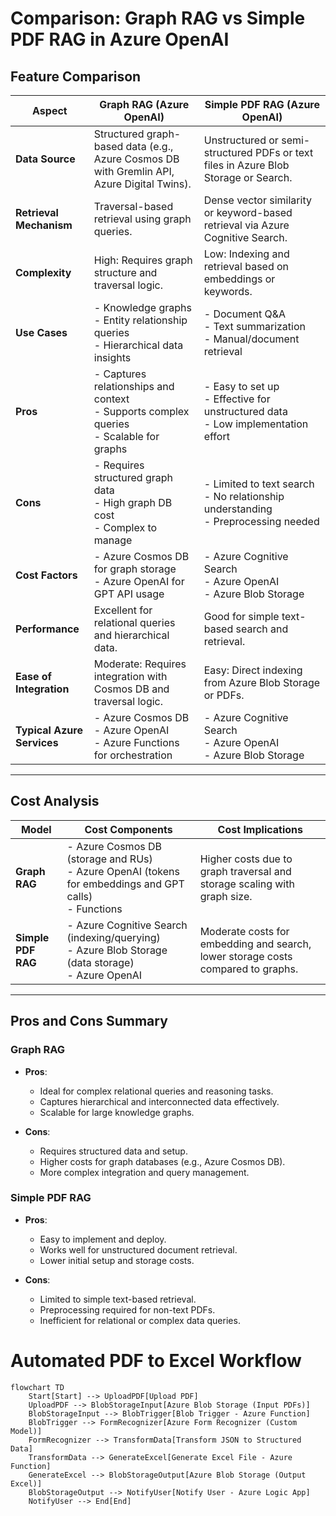 # Comparison: Graph RAG vs Simple PDF RAG in Azure OpenAI

## Feature Comparison

| **Aspect**               | **Graph RAG (Azure OpenAI)**                                                                 | **Simple PDF RAG (Azure OpenAI)**                                                       |
|--------------------------|---------------------------------------------------------------------------------------------|---------------------------------------------------------------------------------------|
| **Data Source**          | Structured graph-based data (e.g., Azure Cosmos DB with Gremlin API, Azure Digital Twins).  | Unstructured or semi-structured PDFs or text files in Azure Blob Storage or Search.   |
| **Retrieval Mechanism**  | Traversal-based retrieval using graph queries.                                              | Dense vector similarity or keyword-based retrieval via Azure Cognitive Search.        |
| **Complexity**           | High: Requires graph structure and traversal logic.                                         | Low: Indexing and retrieval based on embeddings or keywords.                          |
| **Use Cases**            | - Knowledge graphs<br>- Entity relationship queries<br>- Hierarchical data insights         | - Document Q&A<br>- Text summarization<br>- Manual/document retrieval                 |
| **Pros**                 | - Captures relationships and context<br>- Supports complex queries<br>- Scalable for graphs | - Easy to set up<br>- Effective for unstructured data<br>- Low implementation effort  |
| **Cons**                 | - Requires structured graph data<br>- High graph DB cost<br>- Complex to manage             | - Limited to text search<br>- No relationship understanding<br>- Preprocessing needed |
| **Cost Factors**         | - Azure Cosmos DB for graph storage<br>- Azure OpenAI for GPT API usage                     | - Azure Cognitive Search<br>- Azure OpenAI<br>- Azure Blob Storage                    |
| **Performance**          | Excellent for relational queries and hierarchical data.                                     | Good for simple text-based search and retrieval.                                      |
| **Ease of Integration**  | Moderate: Requires integration with Cosmos DB and traversal logic.                          | Easy: Direct indexing from Azure Blob Storage or PDFs.                                |
| **Typical Azure Services**| - Azure Cosmos DB<br>- Azure OpenAI<br>- Azure Functions for orchestration                 | - Azure Cognitive Search<br>- Azure OpenAI<br>- Azure Blob Storage                    |

---

## Cost Analysis

| **Model**       | **Cost Components**                                                                                 | **Cost Implications**                                                                  |
|-----------------|-----------------------------------------------------------------------------------------------------|---------------------------------------------------------------------------------------|
| **Graph RAG**   | - Azure Cosmos DB (storage and RUs)<br>- Azure OpenAI (tokens for embeddings and GPT calls)<br>- Functions | Higher costs due to graph traversal and storage scaling with graph size.              |
| **Simple PDF RAG** | - Azure Cognitive Search (indexing/querying)<br>- Azure Blob Storage (data storage)<br>- Azure OpenAI | Moderate costs for embedding and search, lower storage costs compared to graphs.      |

---

## Pros and Cons Summary

### **Graph RAG**
- **Pros**:
  - Ideal for complex relational queries and reasoning tasks.
  - Captures hierarchical and interconnected data effectively.
  - Scalable for large knowledge graphs.

- **Cons**:
  - Requires structured data and setup.
  - Higher costs for graph databases (e.g., Azure Cosmos DB).
  - More complex integration and query management.

### **Simple PDF RAG**
- **Pros**:
  - Easy to implement and deploy.
  - Works well for unstructured document retrieval.
  - Lower initial setup and storage costs.

- **Cons**:
  - Limited to simple text-based retrieval.
  - Preprocessing required for non-text PDFs.
  - Inefficient for relational or complex data queries.



# Automated PDF to Excel Workflow

```mermaid
flowchart TD
    Start[Start] --> UploadPDF[Upload PDF]
    UploadPDF --> BlobStorageInput[Azure Blob Storage (Input PDFs)]
    BlobStorageInput --> BlobTrigger[Blob Trigger - Azure Function]
    BlobTrigger --> FormRecognizer[Azure Form Recognizer (Custom Model)]
    FormRecognizer --> TransformData[Transform JSON to Structured Data]
    TransformData --> GenerateExcel[Generate Excel File - Azure Function]
    GenerateExcel --> BlobStorageOutput[Azure Blob Storage (Output Excel)]
    BlobStorageOutput --> NotifyUser[Notify User - Azure Logic App]
    NotifyUser --> End[End]

